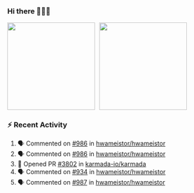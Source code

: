 ### Hi there 👋👋👋

<div style="display: flex; gap: 10px;">
  <img height="200px" src="https://github-readme-stats.vercel.app/api?username=Vacant2333&show_icons=true&theme=flag-india&count_private=true&hide_rank=true&include_all_commits=true">
  <img height="200px" src="https://github-readme-stats.vercel.app/api/top-langs/?username=Vacant2333&layout=donut">
</div>

### :zap: Recent Activity

<!--START_SECTION:activity-->
1. 🗣 Commented on [#986](https://github.com/hwameistor/hwameistor/issues/986#issuecomment-1641503765) in [hwameistor/hwameistor](https://github.com/hwameistor/hwameistor)
2. 🗣 Commented on [#986](https://github.com/hwameistor/hwameistor/issues/986#issuecomment-1641491448) in [hwameistor/hwameistor](https://github.com/hwameistor/hwameistor)
3. 💪 Opened PR [#3802](https://github.com/karmada-io/karmada/pull/3802) in [karmada-io/karmada](https://github.com/karmada-io/karmada)
4. 🗣 Commented on [#934](https://github.com/hwameistor/hwameistor/issues/934#issuecomment-1637501328) in [hwameistor/hwameistor](https://github.com/hwameistor/hwameistor)
5. 🗣 Commented on [#987](https://github.com/hwameistor/hwameistor/issues/987#issuecomment-1637492606) in [hwameistor/hwameistor](https://github.com/hwameistor/hwameistor)
<!--END_SECTION:activity-->
